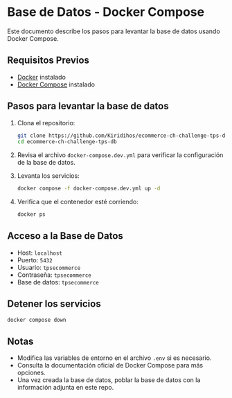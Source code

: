 # Base de Datos - Docker Compose

Este documento describe los pasos para levantar la base de datos usando Docker Compose.

## Requisitos Previos

- [Docker](https://www.docker.com/get-started) instalado
- [Docker Compose](https://docs.docker.com/compose/install/) instalado

## Pasos para levantar la base de datos

1. Clona el repositorio:
    ```bash
    git clone https://github.com/Kiridihos/ecommerce-ch-challenge-tps-db
    cd ecommerce-ch-challenge-tps-db
    ```

2. Revisa el archivo `docker-compose.dev.yml` para verificar la configuración de la base de datos.

3. Levanta los servicios:
    ```bash
    docker compose -f docker-compose.dev.yml up -d
    ```

4. Verifica que el contenedor esté corriendo:
    ```bash
    docker ps
    ```

## Acceso a la Base de Datos

- Host: `localhost`
- Puerto: `5432`
- Usuario: `tpsecommerce`
- Contraseña: `tpsecommerce`
- Base de datos: `tpsecommerce`

## Detener los servicios

```bash
docker compose down
```

## Notas

- Modifica las variables de entorno en el archivo `.env` si es necesario.
- Consulta la documentación oficial de Docker Compose para más opciones.
- Una vez creada la base de datos, poblar la base de datos con la información adjunta en este repo.